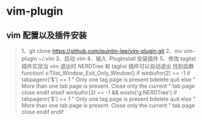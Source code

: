 # vim-plugin
## vim 配置以及插件安装

>1、git clone https://github.com/quintin-lee/vim-plugin.git
>2、mv vim-plugin ~/.vim
>3、启动 vim
>4、输入 :PlugInstall 安装插件
>5、修改 taglist 插件实现当 vim 退出时 NERDTree 和 taglist 插件可以自动退出
>    找到函数 function! s:Tlist_Window_Exit_Only_Window()
>    if winbufnr(2) == -1
>	    if tabpagenr('$') == 1
>		" Only one tag page is present
>		bdelete
>		quit
>	    else
>		" More than one tab page is present. Close only the current
>		" tab page
>		close
>	    endif
>    elseif winbufnr(3) == -1 && exists('g:NERDTree')
>	    if tabpagenr('$') == 1
>		" Only one tag page is present
>		bdelete
>		quit
>	    else
>		" More than one tab page is present. Close only the current
>		" tab page
>		close
>	    endif
>	endif

